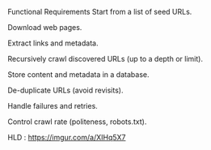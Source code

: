 Functional Requirements
Start from a list of seed URLs.

Download web pages.

Extract links and metadata.

Recursively crawl discovered URLs (up to a depth or limit).

Store content and metadata in a database.

De-duplicate URLs (avoid revisits).

Handle failures and retries.

Control crawl rate (politeness, robots.txt).


HLD : https://imgur.com/a/XIHq5X7



